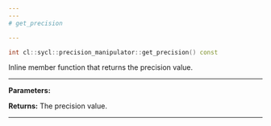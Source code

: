 ```yaml
---
---
# get_precision

---
```


```cpp
int cl::sycl::precision_manipulator::get_precision() const
```


Inline member function that returns the precision value. 


---
**Parameters:**

**Returns:** The precision value. 

---
